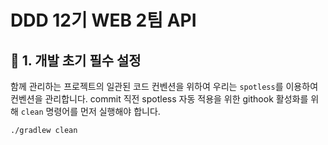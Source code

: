 # DDD 12기 WEB 2팀 API


## 🔧 1. 개발 초기 필수 설정
함께 관리하는 프로젝트의 일관된 코드 컨벤션을 위하여 우리는 `spotless`를 이용하여 컨벤션을 관리합니다.
commit 직전 spotless 자동 적용을 위한 githook 활성화를 위해 `clean` 명령어를 먼저 실행해야 합니다.

```bash
./gradlew clean
```

